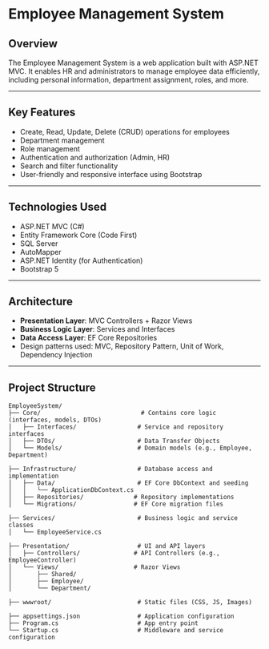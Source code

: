 # Employee Management System

## Overview
The Employee Management System is a web application built with ASP.NET MVC. It enables HR and administrators to manage employee data efficiently, including personal information, department assignment, roles, and more.

---

## Key Features
- Create, Read, Update, Delete (CRUD) operations for employees
- Department management
- Role management
- Authentication and authorization (Admin, HR)
- Search and filter functionality
- User-friendly and responsive interface using Bootstrap

---

## Technologies Used
- ASP.NET MVC (C#)
- Entity Framework Core (Code First)
- SQL Server
- AutoMapper
- ASP.NET Identity (for Authentication)
- Bootstrap 5

---

## Architecture
- **Presentation Layer**: MVC Controllers + Razor Views
- **Business Logic Layer**: Services and Interfaces
- **Data Access Layer**: EF Core Repositories
- Design patterns used: MVC, Repository Pattern, Unit of Work, Dependency Injection

---

## Project Structure

```
EmployeeSystem/
├── Core/                            # Contains core logic (interfaces, models, DTOs)
│   ├── Interfaces/                 # Service and repository interfaces
│   ├── DTOs/                       # Data Transfer Objects
│   └── Models/                     # Domain models (e.g., Employee, Department)

├── Infrastructure/                 # Database access and implementation
│   ├── Data/                       # EF Core DbContext and seeding
│   │   └── ApplicationDbContext.cs
│   ├── Repositories/              # Repository implementations
│   └── Migrations/                # EF Core migration files

├── Services/                       # Business logic and service classes
│   └── EmployeeService.cs

├── Presentation/                   # UI and API layers
│   ├── Controllers/               # API Controllers (e.g., EmployeeController)
│   └── Views/                     # Razor Views
│       ├── Shared/
│       ├── Employee/
│       └── Department/

├── wwwroot/                        # Static files (CSS, JS, Images)

├── appsettings.json                # Application configuration
├── Program.cs                      # App entry point
└── Startup.cs                      # Middleware and service configuration
```

